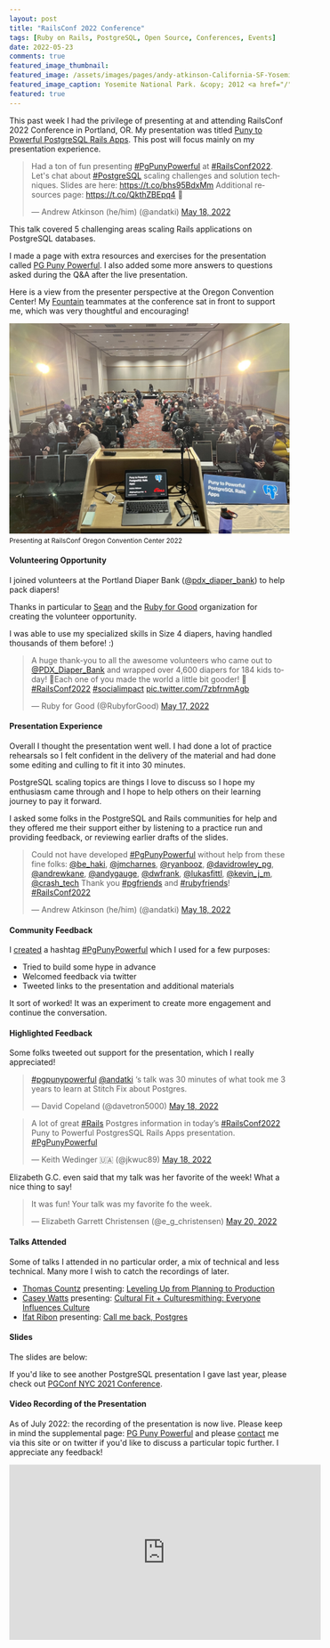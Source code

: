 ```yaml
---
layout: post
title: "RailsConf 2022 Conference"
tags: [Ruby on Rails, PostgreSQL, Open Source, Conferences, Events]
date: 2022-05-23
comments: true
featured_image_thumbnail:
featured_image: /assets/images/pages/andy-atkinson-California-SF-Yosemite-June-2012.jpg
featured_image_caption: Yosemite National Park. &copy; 2012 <a href="/">Andy Atkinson</a>
featured: true
---
```


This past week I had the privilege of presenting at and attending RailsConf 2022 Conference in Portland, OR. My presentation was titled [Puny to Powerful PostgreSQL Rails Apps](https://railsconf.org/program/sessions#session-1276). This post will focus mainly on my presentation experience.

<blockquote class="twitter-tweet"><p lang="en" dir="ltr">Had a ton of fun presenting <a href="https://twitter.com/hashtag/PgPunyPowerful?src=hash&amp;ref_src=twsrc%5Etfw">#PgPunyPowerful</a> at <a href="https://twitter.com/hashtag/RailsConf2022?src=hash&amp;ref_src=twsrc%5Etfw">#RailsConf2022</a>. Let&#39;s chat about <a href="https://twitter.com/hashtag/PostgreSQL?src=hash&amp;ref_src=twsrc%5Etfw">#PostgreSQL</a> scaling challenges and solution techniques. Slides are here: <a href="https://t.co/bhs95BdxMm">https://t.co/bhs95BdxMm</a> Additional resources page: <a href="https://t.co/QkthZBEpq4">https://t.co/QkthZBEpq4</a> 🙌</p>&mdash; Andrew Atkinson (he/him) (@andatki) <a href="https://twitter.com/andatki/status/1527011176441421824?ref_src=twsrc%5Etfw">May 18, 2022</a></blockquote> <script async src="https://platform.twitter.com/widgets.js" charset="utf-8"></script>

This talk covered 5 challenging areas scaling Rails applications on PostgreSQL databases.

I made a page with extra resources and exercises for the presentation called [PG Puny Powerful](/pg-puny-powerful). I also added some more answers to questions asked during the Q&A after the live presentation.

Here is a view from the presenter perspective at the Oregon Convention Center! My [Fountain](https://get.fountain.com/) teammates at the conference sat in front to support me, which was very thoughtful and encouraging!

![Presenter view RailsConf 2022](/assets/images/railsconf-2022-presenter-view.jpg)
<small>Presenting at RailsConf Oregon Convention Center 2022</small>

#### Volunteering Opportunity

I joined volunteers at the Portland Diaper Bank ([@pdx_diaper_bank](https://twitter.com/pdx_diaper_bank)) to help pack diapers!

Thanks in particular to [Sean](https://twitter.com/seanmarcia) and the [Ruby for Good](https://twitter.com/rubyforgood) organization for creating the volunteer opportunity.

I was able to use my specialized skills in Size 4 diapers, having handled thousands of them before! :)

<blockquote class="twitter-tweet"><p lang="en" dir="ltr">A huge thank-you to all the awesome volunteers who came out to <a href="https://twitter.com/PDX_Diaper_Bank?ref_src=twsrc%5Etfw">@PDX_Diaper_Bank</a> and wrapped over 4,600 diapers for 184 kids today! 🤩Each one of you made the world a little bit gooder! 💖 <a href="https://twitter.com/hashtag/RailsConf2022?src=hash&amp;ref_src=twsrc%5Etfw">#RailsConf2022</a> <a href="https://twitter.com/hashtag/socialimpact?src=hash&amp;ref_src=twsrc%5Etfw">#socialimpact</a> <a href="https://t.co/7zbfrnmAgb">pic.twitter.com/7zbfrnmAgb</a></p>&mdash; Ruby for Good (@RubyforGood) <a href="https://twitter.com/RubyforGood/status/1526363589279457280?ref_src=twsrc%5Etfw">May 17, 2022</a></blockquote> <script async src="https://platform.twitter.com/widgets.js" charset="utf-8"></script>


#### Presentation Experience

Overall I thought the presentation went well. I had done a lot of practice rehearsals so I felt confident in the delivery of the material and had done some editing and culling to fit it into 30 minutes.

PostgreSQL scaling topics are things I love to discuss so I hope my enthusiasm came through and I hope to help others on their learning journey to pay it forward.

I asked some folks in the PostgreSQL and Rails communities for help and they offered me their support either by listening to a practice run and providing feedback, or reviewing earlier drafts of the slides.

<blockquote class="twitter-tweet"><p lang="en" dir="ltr">Could not have developed <a href="https://twitter.com/hashtag/PgPunyPowerful?src=hash&amp;ref_src=twsrc%5Etfw">#PgPunyPowerful</a> without help from these fine folks: <a href="https://twitter.com/be_haki?ref_src=twsrc%5Etfw">@be_haki</a>, <a href="https://twitter.com/jmcharnes?ref_src=twsrc%5Etfw">@jmcharnes</a>, <a href="https://twitter.com/ryanbooz?ref_src=twsrc%5Etfw">@ryanbooz</a>, <a href="https://twitter.com/davidrowley_pg?ref_src=twsrc%5Etfw">@davidrowley_pg</a>, <a href="https://twitter.com/andrewkane?ref_src=twsrc%5Etfw">@andrewkane</a>, <a href="https://twitter.com/andygauge?ref_src=twsrc%5Etfw">@andygauge</a>, <a href="https://twitter.com/dwfrank?ref_src=twsrc%5Etfw">@dwfrank</a>, <a href="https://twitter.com/LukasFittl?ref_src=twsrc%5Etfw">@lukasfittl</a>, <a href="https://twitter.com/kevin_j_m?ref_src=twsrc%5Etfw">@kevin_j_m</a>, <a href="https://twitter.com/crash_tech?ref_src=twsrc%5Etfw">@crash_tech</a> Thank you <a href="https://twitter.com/hashtag/pgfriends?src=hash&amp;ref_src=twsrc%5Etfw">#pgfriends</a> and <a href="https://twitter.com/hashtag/rubyfriends?src=hash&amp;ref_src=twsrc%5Etfw">#rubyfriends</a>! <a href="https://twitter.com/hashtag/RailsConf2022?src=hash&amp;ref_src=twsrc%5Etfw">#RailsConf2022</a></p>&mdash; Andrew Atkinson (he/him) (@andatki) <a href="https://twitter.com/andatki/status/1527006866462605312?ref_src=twsrc%5Etfw">May 18, 2022</a></blockquote> <script async src="https://platform.twitter.com/widgets.js" charset="utf-8"></script>

#### Community Feedback

I [created](https://twitter.com/andatki/status/1526664596970295296) a hashtag [#PgPunyPowerful](https://twitter.com/hashtag/PgPunyPowerful) which I used for a few purposes:

* Tried to build some hype in advance
* Welcomed feedback via twitter
* Tweeted links to the presentation and additional materials

It sort of worked! It was an experiment to create more engagement and continue the conversation.

#### Highlighted Feedback

Some folks tweeted out support for the presentation, which I really appreciated!

<blockquote class="twitter-tweet"><p lang="en" dir="ltr"><a href="https://twitter.com/hashtag/pgpunypowerful?src=hash&amp;ref_src=twsrc%5Etfw">#pgpunypowerful</a> <a href="https://twitter.com/andatki?ref_src=twsrc%5Etfw">@andatki</a> ‘s talk was 30 minutes of what took me 3 years to learn at Stitch Fix about Postgres.</p>&mdash; David Copeland (@davetron5000) <a href="https://twitter.com/davetron5000/status/1526985962672095233?ref_src=twsrc%5Etfw">May 18, 2022</a></blockquote> <script async src="https://platform.twitter.com/widgets.js" charset="utf-8"></script>

<blockquote class="twitter-tweet"><p lang="en" dir="ltr">A lot of great <a href="https://twitter.com/hashtag/Rails?src=hash&amp;ref_src=twsrc%5Etfw">#Rails</a> Postgres information in today’s <a href="https://twitter.com/hashtag/RailsConf2022?src=hash&amp;ref_src=twsrc%5Etfw">#RailsConf2022</a> Puny to Powerful PostgresSQL Rails Apps presentation. <a href="https://twitter.com/hashtag/PgPunyPowerful?src=hash&amp;ref_src=twsrc%5Etfw">#PgPunyPowerful</a></p>&mdash; Keith Wedinger 🇺🇦 (@jkwuc89) <a href="https://twitter.com/jkwuc89/status/1526986930549755905?ref_src=twsrc%5Etfw">May 18, 2022</a></blockquote> <script async src="https://platform.twitter.com/widgets.js" charset="utf-8"></script>

Elizabeth G.C. even said that my talk was her favorite of the week! What a nice thing to say!

<blockquote class="twitter-tweet"><p lang="en" dir="ltr">It was fun! Your talk was my favorite fo the week.</p>&mdash; Elizabeth Garrett Christensen (@e_g_christensen) <a href="https://twitter.com/e_g_christensen/status/1527676677806968834?ref_src=twsrc%5Etfw">May 20, 2022</a></blockquote> <script async src="https://platform.twitter.com/widgets.js" charset="utf-8"></script>

#### Talks Attended

Some of talks I attended in no particular order, a mix of technical and less technical. Many more I wish to catch the recordings of later.

- [Thomas Countz](https://twitter.com/ThomasCountz) presenting: [Leveling Up from Planning to Production](https://railsconf.org/program/sessions#session-1314)
- [Casey Watts](https://twitter.com/heycaseywattsup) presenting: [Cultural Fit + Culturesmithing: Everyone Influences Culture](https://railsconf.org/program/sessions#session-1319)
- [Ifat Ribon](https://twitter.com/i_ribon9) presenting: [Call me back, Postgres](https://railsconf.org/program/sessions#session-1362)

#### Slides

The slides are below:

<script async class="speakerdeck-embed" data-id="b9ac5608b0be4bb0ae01201e7fca7228" data-ratio="1.77777777777778" src="//speakerdeck.com/assets/embed.js"></script>

If you'd like to see another PostgreSQL presentation I gave last year, please check out [PGConf NYC 2021 Conference](/blog/2021/12/06/pgconf-nyc-2021).

#### Video Recording of the Presentation

As of July 2022: the recording of the presentation is now live. Please keep in mind the supplemental page: [PG Puny Powerful](/pg-puny-powerful) and please [contact](/contact) me via this site or on twitter if you'd like to discuss a particular topic further. I appreciate any feedback!

<iframe width="560" height="315" src="https://www.youtube.com/embed/CIYbpYKrX8Y" title="YouTube video player" frameborder="0" allow="accelerometer; autoplay; clipboard-write; encrypted-media; gyroscope; picture-in-picture" allowfullscreen></iframe>
